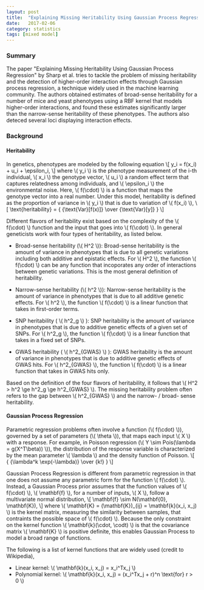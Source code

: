 ```yaml
---
layout: post
title:  "Explaining Missing Heritability Using Gaussian Process Regression (Reader's Digest)"
date:   2017-02-06
category: statistics
tags: [mixed model]
---
```


<script type="text/javascript" async
src="https://cdn.mathjax.org/mathjax/latest/MathJax.js?config=TeX-MML-AM_CHTML">
</script>

### Summary

The paper "Explaining Missing Heritability Using Gaussian Process Regression" by Sharp et al.
tries to tackle the problem of missing heritability and the detection of higher-order interaction
effects through Gaussian process regression, a technique widely used in the machine learning community.
The authors obtained estimates of broad-sense heritability for a number of mice and yeast
phenotypes using a RBF kernel that models higher-order interactions, and found these estimates
significantly larger than the narrow-sense heritability of these phenotypes. The authors also
deteced several loci displaying interaction effects.

### Background

#### Heritability

In genetics, phenotypes are modeled by the following equation
\\[ y_i = f(x_i) + u_i + \epsilon_i, \\]
where \\( y_i \\) is the phenotype measurement of the i-th individual, \\( x_i \\) the genotype vector,
\\( u_i \\) a random effect term that captures relatedness among individuals, and \\( \epsilon_i \\)
the environmental noise. Here, \\( f(\cdot) \\) is a function that maps the genotype vector into
a real number. Under this model, heritability is defined as the proportion of variance in \\( y_i \\)
that is due to variation of \\( f(x_i) \\),
\\[ \text{heritability} = { {\text{Var}[f(x)]} \over {\text{Var}[y]} } \\]

Different flavors of heritability exist based on the complexity of the \\( f(\cdot) \\) function
and the input that goes into \\( f(\cdot) \\). In general geneticists work with four types of heritability,
as listed below.

- Broad-sense heritability (\\( H^2 \\)): Broad-sense heritability is the amount of variance in phenotypes
that is due to all genetic variations including both additive and epistatic effects. For \\( H^2 \\),
the function \\( f(\cdot) \\) can be any function that incoporates any order of interactions between genetic
variations. This is the most general definition of heritability.

- Narrow-sense heritability (\\( h^2 \\)): Narrow-sense heritability is the amount of variance in phenotypes
that is due to all additive genetic effects. For \\( h^2 \\), the function \\( f(\cdot) \\) is a linear
function that takes in first-order terms.

- SNP heritability ( \\( h^2_g \\) ): SNP heritability is the amount of variance in phenotypes that is due
to additive genetic effects of a given set of SNPs. For \\( h^2_g \\), the function \\( f(\cdot) \\) is
a linear function that takes in a fixed set of SNPs.

- GWAS heritability ( \\( h^2\_{GWAS} \\) ): GWAS heritability is the amount of variance in phenotypes
that is due to additive genetic effects of GWAS hits. For \\( h^2\_{GWAS} \\), the function \\( f(\cdot) \\)
is a linear function that takes in GWAS hits only.

Based on the definition of the four flavors of heritability, it follows that \\( H^2 > h^2 \ge h^2_g \ge h^2\_{GWAS} \\).
The missing heritability problem often refers to the gap between \\( h^2\_{GWAS} \\) and the narrow- / broad- sense
heritability.


#### Gaussian Process Regression

Parametric regression problems often involve a function (\\( f(\cdot) \\)), governed by a set of parameters (\\( \theta \\)), that
maps each input \\( X \\) with a response. For example, in Poisson regression (\\( Y \sim Pois(\lambda = g(X^T\beta)) \\)),
the distribution of the response variable is characterized by the mean parameter \\( \lambda \\) and the density function of Poisson.
\\[ { {\lambda^k \exp(-\lambda)} \over {k!} } \\]

Gaussian Process Regression is different from parametric regression in that one does not assume any parametric form for the
function \\( f(\cdot) \\). Instead, a Gaussian Process prior assumes that the function values of \\( f(\cdot) \\), \\( \mathbf{f} \\),
for a number of inputs, \\( X \\), follow a multivariate normal distribution,
\\[ \mathbf{f} \sim N(\mathbf{0}, \mathbf{K}), \\] 
where \\( \mathbf{K} = (\mathbf{K})\_{ij} = \mathbf{k}(x\_i, x\_j) \\) is the kernel matrix, measuring the similarity between samples,
that contraints the possible space of \\( f(\cdot) \\). Because the only constraint on the kernel function \\( \mathbf{k}(\cdot, \codt) \\)
is that the covariance matrix \\( \mathbf{K} \\) is positive definite, this enables Gaussian Process to model a broad range
of functions.

The following is a list of kernel functions that are widely used (credit to Wikipedia),

- Linear kernel: \\( \mathbf{k}(x_i, x_j) = x_i^Tx_j \\)
- Polynomial kernel: \\( \mathbf{k}(x_i, x_j) = (x_i^Tx_j + r)^n \text{for} r > 0 \\)


